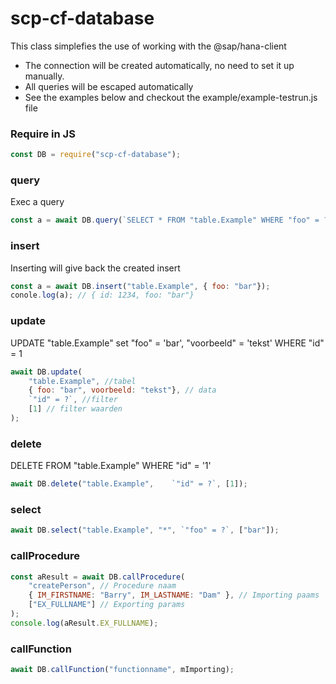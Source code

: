 # scp-cf-database


This class simplefies the use of working with the @sap/hana-client
- The connection will be created automatically, no need to set it up manually.
- All queries will be escaped automatically
- See the examples below and checkout the example/example-testrun.js file


### Require in JS
```js
const DB = require("scp-cf-database");
```


### query
Exec a query
```js
const a = await DB.query(`SELECT * FROM "table.Example" WHERE "foo" = ?`, ["bar"]);
```

### insert
Inserting will give back the created insert
```js
const a = await DB.insert("table.Example", { foo: "bar"});
conole.log(a); // { id: 1234, foo: "bar"}
```

### update
UPDATE "table.Example" set "foo" = 'bar', "voorbeeld" = 'tekst' WHERE "id" = 1
```js
await DB.update(
	"table.Example", //tabel
	{ foo: "bar", voorbeeld: "tekst"}, // data
	`"id" = ?`, //filter
	[1] // filter waarden
);
```

### delete
DELETE FROM "table.Example" WHERE "id" = '1'
```js
await DB.delete("table.Example",	`"id" = ?`, [1]);
```

### select
```js
await DB.select("table.Example", "*", `"foo" = ?`, ["bar"]);
```

### callProcedure
```js
const aResult = await DB.callProcedure(
	"createPerson", // Procedure naam
	{ IM_FIRSTNAME: "Barry", IM_LASTNAME: "Dam" }, // Importing paams
	["EX_FULLNAME"] // Exporting params
);
console.log(aResult.EX_FULLNAME);
```

### callFunction
```js
await DB.callFunction("functionname", mImporting);
```
